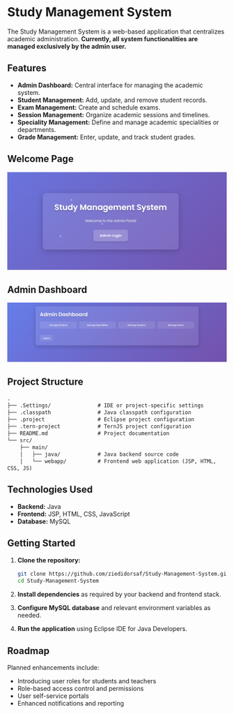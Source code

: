 # Study Management System

The Study Management System is a web-based application that centralizes academic administration. **Currently, all system functionalities are managed exclusively by the admin user.** 

## Features

- **Admin Dashboard:** Central interface for managing the academic system.
- **Student Management:** Add, update, and remove student records.
- **Exam Management:** Create and schedule exams.
- **Session Management:** Organize academic sessions and timelines.
- **Speciality Management:** Define and manage academic specialities or departments.
- **Grade Management:** Enter, update, and track student grades.

## Welcome Page

![Welcome page Screenshot](welcome-page.png)

## Admin Dashboard

![Admin Dashboard Screenshot](admin-dashboard.png)

## Project Structure

```
.
├── .Settings/               # IDE or project-specific settings
├── .classpath               # Java classpath configuration
├── .project                 # Eclipse project configuration
├── .tern-project            # TernJS project configuration
├── README.md                # Project documentation
└── src/
    ├── main/
    │   ├── java/            # Java backend source code
    │   └── webapp/          # Frontend web application (JSP, HTML, CSS, JS)
```

## Technologies Used

- **Backend:** Java
- **Frontend:** JSP, HTML, CSS, JavaScript 
- **Database:** MySQL

## Getting Started

1. **Clone the repository:**
   ```bash
   git clone https://github.com/ziedidorsaf/Study-Management-System.git
   cd Study-Management-System
   ```

2. **Install dependencies** as required by your backend and frontend stack.

3. **Configure MySQL database** and relevant environment variables as needed.

4. **Run the application** using Eclipse IDE for Java Developers.

## Roadmap

Planned enhancements include:
- Introducing user roles for students and teachers
- Role-based access control and permissions
- User self-service portals
- Enhanced notifications and reporting
